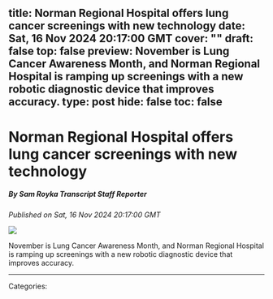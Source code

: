title: Norman Regional Hospital offers lung cancer screenings with new technology
date: Sat, 16 Nov 2024 20:17:00 GMT
cover: ""
draft: false
top: false
preview: November is Lung Cancer Awareness Month, and Norman Regional Hospital is ramping up screenings with a new robotic diagnostic device that improves accuracy.
type: post
hide: false
toc: false
---

# Norman Regional Hospital offers lung cancer screenings with new technology
##### By Sam Royka Transcript Staff Reporter
_Published on Sat, 16 Nov 2024 20:17:00 GMT_

![](https://bloximages.chicago2.vip.townnews.com/cnhinews.com/content/tncms/custom/image/677ca584-6c5d-11e5-89dd-b39d0566fa1d.jpg?resize=600%2C315)

November is Lung Cancer Awareness Month, and Norman Regional Hospital is ramping up screenings with a new robotic diagnostic device that improves accuracy.

---
Categories: 
